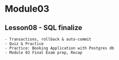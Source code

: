 # Module03

## Lesson08 - SQL finalize

    - Transactions, rollback & auto-commit
    - Quiz & Practice
    - Practice: Booking Application with Postgres db 
    - Module 03 Final Exam prep, Recap